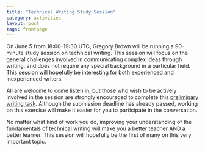 ```yaml
---
title: "Technical Writing Study Session"
category: activities
layout: post
tags: frontpage
---
```


On June 5 from 18:00-19:30 UTC, Gregory Brown will be running a 90-minute study session on technical writing. This session will focus on the general challenges
involved in communicating complex ideas through writing, and does not require
any special background in a particular field. This session will hopefully be interesting for both experienced and inexperienced writers.

All are welcome to come listen in, but those who wish to be actively involved in
the session are strongly encouraged to complete this [preliminary writing task](http://forum.mendicantuniversity.org/discussion/17/task-for-the-upcoming-technical-writing-session). Although the submission deadline has already passed, working on this exercise will make it easier for you to participate in the conversation.

No matter what kind of work you do, improving your understanding of the
fundamentals of technical writing will make you a better 
teacher AND a better learner. This session will hopefully be the first
of many on this very important topic.
